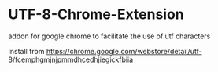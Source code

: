 UTF-8-Chrome-Extension
======================

addon for google chrome to facilitate the use of utf characters


Install from https://chrome.google.com/webstore/detail/utf-8/fcemphgmjnjpmmdhcedhjiegickfbiia

